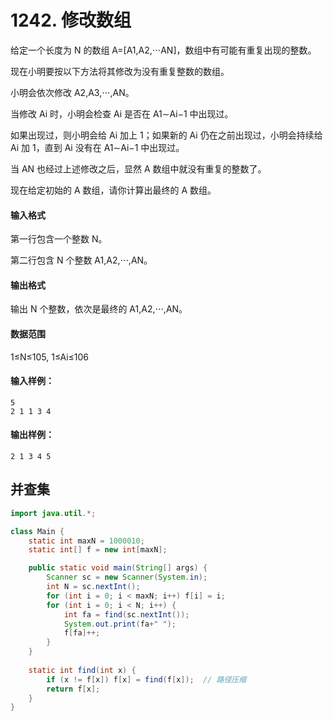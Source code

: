 # 1242. 修改数组

给定一个长度为 N 的数组 A=[A1,A2,⋅⋅⋅AN]，数组中有可能有重复出现的整数。

现在小明要按以下方法将其修改为没有重复整数的数组。

小明会依次修改 A2,A3,⋅⋅⋅,AN。

当修改 Ai 时，小明会检查 Ai 是否在 A1∼Ai−1 中出现过。

如果出现过，则小明会给 Ai 加上 1；如果新的 Ai 仍在之前出现过，小明会持续给 Ai 加 1，直到 Ai 没有在 A1∼Ai−1 中出现过。

当 AN 也经过上述修改之后，显然 A 数组中就没有重复的整数了。

现在给定初始的 A 数组，请你计算出最终的 A 数组。

#### 输入格式

第一行包含一个整数 N。

第二行包含 N 个整数 A1,A2,⋅⋅⋅,AN。

#### 输出格式

输出 N 个整数，依次是最终的 A1,A2,⋅⋅⋅,AN。

#### 数据范围

1≤N≤105, 1≤Ai≤106

#### 输入样例：

```
5
2 1 1 3 4
```

#### 输出样例：

```
2 1 3 4 5
```



## 并查集

```java
import java.util.*;

class Main {
    static int maxN = 1000010;
    static int[] f = new int[maxN];

    public static void main(String[] args) {
        Scanner sc = new Scanner(System.in);
        int N = sc.nextInt();
        for (int i = 0; i < maxN; i++) f[i] = i;
        for (int i = 0; i < N; i++) {
            int fa = find(sc.nextInt());
            System.out.print(fa+" ");
            f[fa]++;
        }
    }
    
    static int find(int x) {
        if (x != f[x]) f[x] = find(f[x]);  // 路径压缩
        return f[x];
    }
}
```

